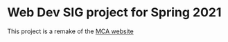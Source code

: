 # Web Dev SIG project for Spring 2021


This project is a remake of the [MCA website](http://mca.missouri.edu/)
